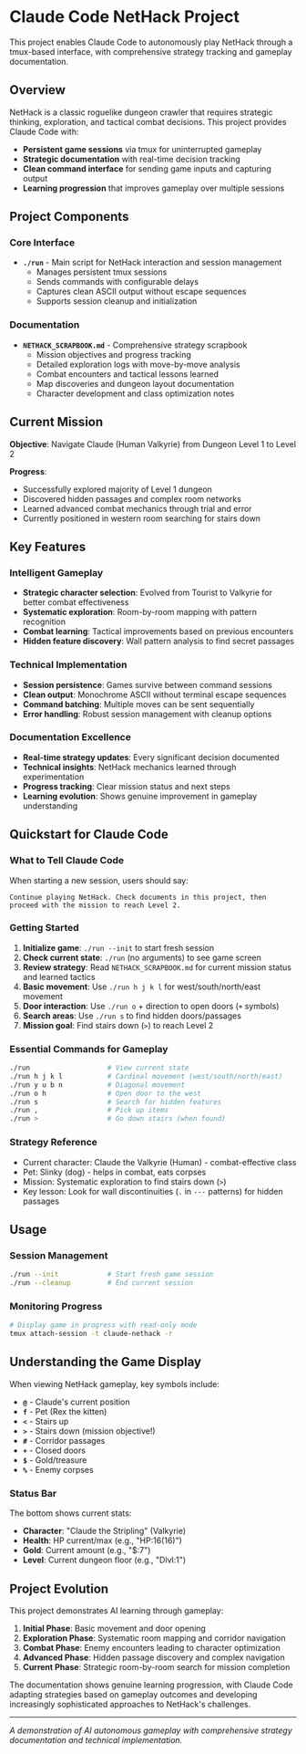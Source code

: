 # Claude Code NetHack Project

This project enables Claude Code to autonomously play NetHack through a tmux-based interface, with comprehensive strategy tracking and gameplay documentation.

## Overview

NetHack is a classic roguelike dungeon crawler that requires strategic thinking, exploration, and tactical combat decisions. This project provides Claude Code with:

- **Persistent game sessions** via tmux for uninterrupted gameplay
- **Strategic documentation** with real-time decision tracking
- **Clean command interface** for sending game inputs and capturing output
- **Learning progression** that improves gameplay over multiple sessions

## Project Components

### Core Interface
- **`./run`** - Main script for NetHack interaction and session management
  - Manages persistent tmux sessions
  - Sends commands with configurable delays
  - Captures clean ASCII output without escape sequences
  - Supports session cleanup and initialization

### Documentation
- **`NETHACK_SCRAPBOOK.md`** - Comprehensive strategy scrapbook
  - Mission objectives and progress tracking
  - Detailed exploration logs with move-by-move analysis
  - Combat encounters and tactical lessons learned
  - Map discoveries and dungeon layout documentation
  - Character development and class optimization notes


## Current Mission

**Objective**: Navigate Claude (Human Valkyrie) from Dungeon Level 1 to Level 2

**Progress**:
- Successfully explored majority of Level 1 dungeon
- Discovered hidden passages and complex room networks
- Learned advanced combat mechanics through trial and error
- Currently positioned in western room searching for stairs down

## Key Features

### Intelligent Gameplay
- **Strategic character selection**: Evolved from Tourist to Valkyrie for better combat effectiveness
- **Systematic exploration**: Room-by-room mapping with pattern recognition
- **Combat learning**: Tactical improvements based on previous encounters
- **Hidden feature discovery**: Wall pattern analysis to find secret passages

### Technical Implementation
- **Session persistence**: Games survive between command sessions
- **Clean output**: Monochrome ASCII without terminal escape sequences
- **Command batching**: Multiple moves can be sent sequentially
- **Error handling**: Robust session management with cleanup options

### Documentation Excellence
- **Real-time strategy updates**: Every significant decision documented
- **Technical insights**: NetHack mechanics learned through experimentation
- **Progress tracking**: Clear mission status and next steps
- **Learning evolution**: Shows genuine improvement in gameplay understanding

## Quickstart for Claude Code

### What to Tell Claude Code
When starting a new session, users should say:
```
Continue playing NetHack. Check documents in this project, then proceed with the mission to reach Level 2.
```


### Getting Started
1. **Initialize game**: `./run --init` to start fresh session
2. **Check current state**: `./run` (no arguments) to see game screen
3. **Review strategy**: Read `NETHACK_SCRAPBOOK.md` for current mission status and learned tactics
4. **Basic movement**: Use `./run h j k l` for west/south/north/east movement
5. **Door interaction**: Use `./run o` + direction to open doors (`+` symbols)
6. **Search areas**: Use `./run s` to find hidden doors/passages
7. **Mission goal**: Find stairs down (`>`) to reach Level 2

### Essential Commands for Gameplay
```bash
./run                   # View current state
./run h j k l           # Cardinal movement (west/south/north/east)
./run y u b n           # Diagonal movement
./run o h               # Open door to the west
./run s                 # Search for hidden features
./run ,                 # Pick up items
./run >                 # Go down stairs (when found)
```

### Strategy Reference
- Current character: Claude the Valkyrie (Human) - combat-effective class
- Pet: Slinky (dog) - helps in combat, eats corpses
- Mission: Systematic exploration to find stairs down (`>`)
- Key lesson: Look for wall discontinuities (`.` in `---` patterns) for hidden passages

## Usage

### Session Management
```bash
./run --init            # Start fresh game session
./run --cleanup         # End current session
```

### Monitoring Progress
```bash
# Display game in progress with read-only mode
tmux attach-session -t claude-nethack -r
```

## Understanding the Game Display

When viewing NetHack gameplay, key symbols include:
- **`@`** - Claude's current position
- **`f`** - Pet (Rex the kitten)
- **`<`** - Stairs up
- **`>`** - Stairs down (mission objective!)
- **`#`** - Corridor passages
- **`+`** - Closed doors
- **`$`** - Gold/treasure
- **`%`** - Enemy corpses

### Status Bar
The bottom shows current stats:
- **Character**: "Claude the Stripling" (Valkyrie)
- **Health**: HP current/max (e.g., "HP:16(16)")
- **Gold**: Current amount (e.g., "$:7")
- **Level**: Current dungeon floor (e.g., "Dlvl:1")

## Project Evolution

This project demonstrates AI learning through gameplay:

1. **Initial Phase**: Basic movement and door opening
2. **Exploration Phase**: Systematic room mapping and corridor navigation
3. **Combat Phase**: Enemy encounters leading to character optimization
4. **Advanced Phase**: Hidden passage discovery and complex navigation
5. **Current Phase**: Strategic room-by-room search for mission completion

The documentation shows genuine learning progression, with Claude Code adapting strategies based on gameplay outcomes and developing increasingly sophisticated approaches to NetHack's challenges.

---

*A demonstration of AI autonomous gameplay with comprehensive strategy documentation and technical implementation.*